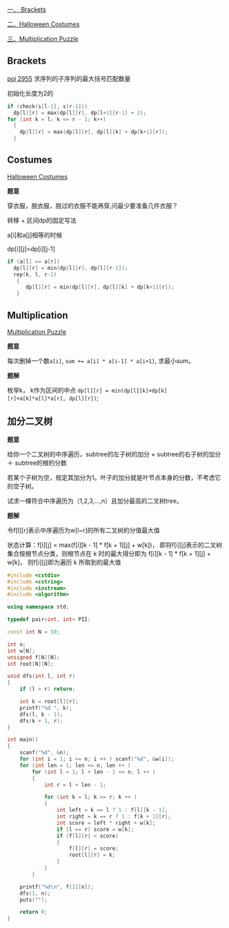 [一、 Brackets](#Brackets)

[二、Halloween Costumes](#Costumes)

[三、Multiplication  Puzzle](#Multiplication)

## Brackets

[poj 2955](http://poj.org/problem?id=2955)
求序列的子序列的最大括号匹配数量

初始化长度为2的

```c++
if (check(s[l-1], s[r-1]))
  dp[l][r] = max(dp[l][r], dp[l+1][r-1] + 2);
for (int k = l; k <= r - 1; k++)
  {
    dp[l][r] = max(dp[l][r], dp[l][k] + dp[k+1][r]);
  }
```
## Costumes

[Halloween Costumes](https://vjudge.net/problem/LightOJ-1422)

**题意**

穿衣服，脱衣服，脱过的衣服不能再穿,问最少要准备几件衣服？

转移 + 区间dp的固定写法

a[i]和a[j]相等的时候  

dp[i][j]=dp[i][j-1]

```c++
if (a[l] == a[r])
  dp[l][r] = min(dp[l][r], dp[l][r-1]);
  rep(k, l, r-1)
   {                 
      dp[l][r] = min(dp[l][r], dp[l][k] + dp[k+1][r]);
   }
```

## Multiplication
[Multiplication Puzzle](https://vjudge.net/problem/POJ-1651)

**题意**

每次删掉一个数`a[i]`, `sum += a[i] * a[i-1] * a[i+1]`, 求最小sum。

**题解**

枚举k， k作为区间的中点 `dp[l][r] = min(dp[l][k]+dp[k][r]+a[k]*a[l]*a[r], dp[l][r])`;


## 加分二叉树

**题意**

给你一个二叉树的中序遍历，subtree的左子树的加分 × subtree的右子树的加分 ＋ subtree的根的分数 

若某个子树为空，规定其加分为1。叶子的加分就是叶节点本身的分数，不考虑它的空子树。

试求一棵符合中序遍历为（1,2,3,…,n）且加分最高的二叉树tree。


**题解**

令f[l][r]表示中序遍历为w[l~r]的所有二叉树的分值最大值

状态计算：f[i][j] = max(f[i][k - 1] * f[k + 1][j] + w[k])，
即将f[i][j]表示的二叉树集合按根节点分类，则根节点在 k 时的最大得分即为 f[i][k - 1] * f[k + 1][j] + w[k]，
则f[i][j]即为遍历 k 所取到的最大值

```c++
#include <cstdio>
#include <cstring>
#include <iostream>
#include <algorithm>

using namespace std;

typedef pair<int, int> PII;

const int N = 50;

int n;
int w[N];
unsigned f[N][N];
int root[N][N];

void dfs(int l, int r)
{
    if (l > r) return;

    int k = root[l][r];
    printf("%d ", k);
    dfs(l, k - 1);
    dfs(k + 1, r);
}

int main()
{
    scanf("%d", &n);
    for (int i = 1; i <= n; i ++ ) scanf("%d", &w[i]);
    for (int len = 1; len <= n; len ++ )
        for (int l = 1; l + len - 1 <= n; l ++ )
        {
            int r = l + len - 1;

            for (int k = l; k <= r; k ++ )
            {
                int left = k == l ? 1 : f[l][k - 1];
                int right = k == r ? 1 : f[k + 1][r];
                int score = left * right + w[k];
                if (l == r) score = w[k];
                if (f[l][r] < score)
                {
                    f[l][r] = score;
                    root[l][r] = k;
                }
            }
        }

    printf("%d\n", f[1][n]);
    dfs(1, n);
    puts("");

    return 0;
}

```
